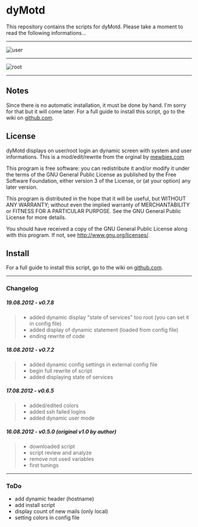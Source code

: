 # dyMotd

This repository contains the scripts for dyMotd. Please take a moment to read the following informations...

________

![user](http://www.abload.de/img/loggedin_userjou3s.jpg)
________

![root](http://www.abload.de/img/loggedin_rootevug6.jpg)
________


## Notes

Since there is no automatic installation, it must be done by hand. I'm sorry for that but it will come later. For a full guide to install this script, go to the wiki on [github.com][].


## License

dyMotd displays on user/root login an dynamic screen with system and user informations. This is a mod/edit/rewrite from the orginal by [mewbies.com][]

This program is free software: you can redistribute it and/or modify it under the terms of the GNU General Public License as published by the Free Software Foundation, either version 3 of the License, or (at your option) any later version.

This program is distributed in the hope that it will be useful, but WITHOUT ANY WARRANTY; without even the implied warranty of MERCHANTABILITY or FITNESS FOR A PARTICULAR PURPOSE.  See the GNU General Public License for more details.

You should have received a copy of the GNU General Public License along with this program.  If not, see <http://www.gnu.org/licenses/>.


## Install

For a full guide to install this script, go to the wiki on [github.com][].
______

### Changelog

##### 19.08.2012 - v0.7.8
> * added dynamic display "state of services" too root (you can set it in config file)
> * added display of dynamic statement (loaded from config file)
> * ending rewrite of code

##### 18.08.2012 - v0.7.2
> * added dynamic config settings in external config file
> * begin full rewrite of script
> * added displaying state of services
 
##### 17.08.2012 - v0.6.5
> * added/edited colors
> * added ssh failed logins
> * added dynamic user mode
 
##### 16.08.2012 - v0.5.0 (original v1.0 by author)
> * downloaded script
> * script review and analyze
> * remove not used variables
> * first tunings

______

### ToDo

 * add dynamic header (hostname)
 * add install script
 * display count of new mails (only local)
 * setting colors in config file
 
 
 
 
[mewbies.com]:         http://mewbies.com/how_to_customize_your_console_login_message_tutorial.htm
[github.com]:         http://github.com/iptoux/dyMotd/wiki
[Pull Request]:         https://github.com/iptoux/dyMotd/pulls
